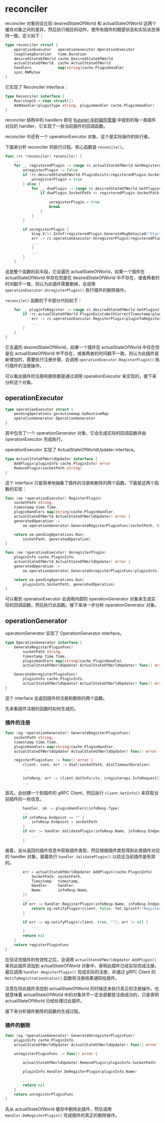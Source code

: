 # reconciler #

reconciler 对象则会比较 desiredStateOfWorld 和 actualStateOfWorld 这两个缓存对象之间的差异，然后执行相应的动作，使所有插件的期望状态和实际状态保持一致。定义如下：

``` go
type reconciler struct {
	operationExecutor   operationexecutor.OperationExecutor
	loopSleepDuration   time.Duration
	desiredStateOfWorld cache.DesiredStateOfWorld
	actualStateOfWorld  cache.ActualStateOfWorld
	handlers            map[string]cache.PluginHandler
	sync.RWMutex
}
```

它实现了 Reconciler interface：

``` go
type Reconciler interface {
	Run(stopCh <-chan struct{})
	AddHandler(pluginType string, pluginHandler cache.PluginHandler)
}
```

reconciler 结构中的 handlers 即在 [Kubelet 中的插件管理](./overview.md) 中提到的每一类插件对应的 handler，它实现了一些当前插件的回调函数。

reconciler 中还有一个 operationExecutor 对象，这个是实际操作的执行者。

下面来分析 reconciler 的执行过程。核心函数是 `reconcile()`。

``` go
func (rc *reconciler) reconcile() {
    ...
	for _, registeredPlugin := range rc.actualStateOfWorld.GetRegisteredPlugins() {
		unregisterPlugin := false
		if !rc.desiredStateOfWorld.PluginExists(registeredPlugin.SocketPath) {
			unregisterPlugin = true
		} else {
			for _, dswPlugin := range rc.desiredStateOfWorld.GetPluginsToRegister() {
				if dswPlugin.SocketPath == registeredPlugin.SocketPath && dswPlugin.Timestamp != registeredPlugin.Timestamp {
                    ...
					unregisterPlugin = true
					break
				}
			}
		}

		if unregisterPlugin {
			klog.V(5).Infof(registeredPlugin.GenerateMsgDetailed("Starting operationExecutor.UnregisterPlugin", ""))
			err := rc.operationExecutor.UnregisterPlugin(registeredPlugin, rc.actualStateOfWorld)
            ...
			}
            ...
		}
	}
```

这是整个函数的前半段，它会遍历 actualStateOfWorld，如果一个插件在 actualStateOfWorld 中存在但是在 desiredStateOfWorld 中不存在，或者两者的时间戳不一致，则认为此插件需要删掉，会调用 `operationExecutor.UnregisterPlugin()` 执行插件的删除操作。

`reconcile()` 函数的下半部分代码如下：

``` go
	for _, pluginToRegister := range rc.desiredStateOfWorld.GetPluginsToRegister() {
		if !rc.actualStateOfWorld.PluginExistsWithCorrectTimestamp(pluginToRegister) {
			err := rc.operationExecutor.RegisterPlugin(pluginToRegister.SocketPath, pluginToRegister.Timestamp, rc.getHandlers(), rc.actualStateOfWorld)
            ...
		}
	}
}
```

它会遍历 desiredStateOfWorld，如果一个插件在  actualStateOfWorld 中存在但是在 actualStateOfWorld 中不存在，或者两者的时间戳不一致，则认为此插件是新增加的，需要执行注册步骤，会调用 `operationExecutor.RegisterPlugin()` 执行插件的注册操作。

可以看出插件的注册和删除都是通过调用 operationExecutor 来实现的，接下来分析这个对象。

## operationExecutor ##

``` go
type operationExecutor struct {
	pendingOperations goroutinemap.GoRoutineMap
	operationGenerator OperationGenerator
}
```

其中包含了一个 operationGenerator 对象，它会生成实际的回调函数并由 operationExecutor 完成执行。

operationExecutor 实现了 ActualStateOfWorldUpdater interface。

``` go
type ActualStateOfWorldUpdater interface {
	AddPlugin(pluginInfo cache.PluginInfo) error
	RemovePlugin(socketPath string)
}
```

这个 interface 只是简单地抽象了插件的注册和删除的两个函数。下面是这两个函数的实现：

``` go
func (oe *operationExecutor) RegisterPlugin(
	socketPath string,
	timestamp time.Time,
	pluginHandlers map[string]cache.PluginHandler,
	actualStateOfWorld ActualStateOfWorldUpdater) error {
	generatedOperation :=
		oe.operationGenerator.GenerateRegisterPluginFunc(socketPath, timestamp, pluginHandlers, actualStateOfWorld)

	return oe.pendingOperations.Run(
		socketPath, generatedOperation)
}

func (oe *operationExecutor) UnregisterPlugin(
	pluginInfo cache.PluginInfo,
	actualStateOfWorld ActualStateOfWorldUpdater) error {
	generatedOperation :=
		oe.operationGenerator.GenerateUnregisterPluginFunc(pluginInfo, actualStateOfWorld)

	return oe.pendingOperations.Run(
		pluginInfo.SocketPath, generatedOperation)
}
```

可以看到 operationExecutor 会调用内部的 operationGenerator 对象来生成实际的回调函数，然后执行此函数。接下来进一步分析 operationGenerator 对象。

## operationGenerator ##

operationGenerator 实现了 OperationGenerator interface。

``` go
type OperationGenerator interface {
	GenerateRegisterPluginFunc(
		socketPath string,
		timestamp time.Time,
		pluginHandlers map[string]cache.PluginHandler,
		actualStateOfWorldUpdater ActualStateOfWorldUpdater) func() error

	GenerateUnregisterPluginFunc(
		pluginInfo cache.PluginInfo,
		actualStateOfWorldUpdater ActualStateOfWorldUpdater) func() error
}
```

这个 interface 会返回插件的注册和删除的两个函数。

先来看插件注册的函数时如何生成的。

### 插件的注册 ###

``` go
func (og *operationGenerator) GenerateRegisterPluginFunc(
	socketPath string,
	timestamp time.Time,
	pluginHandlers map[string]cache.PluginHandler,
	actualStateOfWorldUpdater ActualStateOfWorldUpdater) func() error {

	registerPluginFunc := func() error {
		client, conn, err := dial(socketPath, dialTimeoutDuration)
        ...

		infoResp, err := client.GetInfo(ctx, &registerapi.InfoRequest{})
        ...
```

首先，会创建一个到插件的 gRPC Client，然后执行 `client.GetInfo()` 来获取当前插件的一些信息。

``` go
		handler, ok := pluginHandlers[infoResp.Type]
        ...
		if infoResp.Endpoint == "" {
			infoResp.Endpoint = socketPath
		}
		if err := handler.ValidatePlugin(infoResp.Name, infoResp.Endpoint, infoResp.SupportedVersions); err != nil {
            ...
		}
```

接着，会从返回的插件信息中获取插件类型，然后根据插件类型得到此类插件对应的 handler 对象。接着执行 `handler.ValidatePlugin()` 以验证当前插件是有效的。

``` go
		err = actualStateOfWorldUpdater.AddPlugin(cache.PluginInfo{
			SocketPath: socketPath,
			Timestamp:  timestamp,
			Handler:    handler,
			Name:       infoResp.Name,
		})
        ...
		if err := handler.RegisterPlugin(infoResp.Name, infoResp.Endpoint, infoResp.SupportedVersions); err != nil {
			return og.notifyPlugin(client, false, fmt.Sprintf("RegisterPlugin error -- plugin registration failed with err: %v", err))
		}

		if err := og.notifyPlugin(client, true, ""); err != nil {
            ...
		}
		return nil
	}
	return registerPluginFunc
}
```

在验证完插件的有效性之后，会调用 `actualStateOfWorldUpdater.AddPlugin()` 来将此插件添加到 actualStateOfWorld 对象中，表明此插件已经实际完成注册。最后调用  `handler.RegisterPlugin()` 完成实际的注册，并通过 gRPC Client 的 `NotifyRegistrationStatus()` 函数将注册结果通知给插件。

注意在将此插件添加到 actualStateOfWorld 的时候还未执行真正的注册操作，也就意味着 actualStateOfWorld 中的对象并不一定全部都是注册成功的，只是表明 actualStateOfWorld 已经处理过此插件。

接下来分析插件删除的函数的生成过程。

### 插件的删除 ###

``` go
func (og *operationGenerator) GenerateUnregisterPluginFunc(
	pluginInfo cache.PluginInfo,
	actualStateOfWorldUpdater ActualStateOfWorldUpdater) func() error {

	unregisterPluginFunc := func() error {
        ...
		actualStateOfWorldUpdater.RemovePlugin(pluginInfo.SocketPath)

		pluginInfo.Handler.DeRegisterPlugin(pluginInfo.Name)

        ...
		return nil
	}
	return unregisterPluginFunc
}
```

先从 actualStateOfWorld 缓存中删除此插件，然后调用 `Handler.DeRegisterPlugin()` 完成插件的真正的删除操作。
